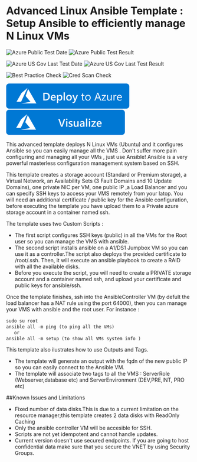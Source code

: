 # Advanced Linux Ansible Template : Setup Ansible to efficiently manage N Linux VMs

![Azure Public Test Date](https://azurequickstartsservice.blob.core.windows.net/badges/application-workloads/ansible/ansible-advancedlinux/PublicLastTestDate.svg)
![Azure Public Test Result](https://azurequickstartsservice.blob.core.windows.net/badges/application-workloads/ansible/ansible-advancedlinux/PublicDeployment.svg)

![Azure US Gov Last Test Date](https://azurequickstartsservice.blob.core.windows.net/badges/application-workloads/ansible/ansible-advancedlinux/FairfaxLastTestDate.svg)
![Azure US Gov Last Test Result](https://azurequickstartsservice.blob.core.windows.net/badges/application-workloads/ansible/ansible-advancedlinux/FairfaxDeployment.svg)

![Best Practice Check](https://azurequickstartsservice.blob.core.windows.net/badges/application-workloads/ansible/ansible-advancedlinux/BestPracticeResult.svg)
![Cred Scan Check](https://azurequickstartsservice.blob.core.windows.net/badges/application-workloads/ansible/ansible-advancedlinux/CredScanResult.svg)

[![Deploy To Azure](https://raw.githubusercontent.com/Azure/azure-quickstart-templates/master/1-CONTRIBUTION-GUIDE/images/deploytoazure.svg?sanitize=true)](https://portal.azure.com/#create/Microsoft.Template/uri/https%3A%2F%2Fraw.githubusercontent.com%2FAzure%2Fazure-quickstart-templates%2Fmaster%2Fapplication-workloads%2Fansible%2Fansible-advancedlinux%2Fazuredeploy.json)
[![Visualize](https://raw.githubusercontent.com/Azure/azure-quickstart-templates/master/1-CONTRIBUTION-GUIDE/images/visualizebutton.svg?sanitize=true)](http://armviz.io/#/?load=https%3A%2F%2Fraw.githubusercontent.com%2FAzure%2Fazure-quickstart-templates%2Fmaster%2Fapplication-workloads%2Fansible%2Fansible-advancedlinux%2Fazuredeploy.json)

This advanced template deploys N Linux VMs (Ubuntu) and it configures Ansible so you can easily manage all the VMS . Don't suffer more pain configuring and managing all your VMs , just use Ansible! Ansible is a very powerful masterless configuration management system based on SSH.

This template  creates a storage account (Standard or Premium storage), a Virtual Network, an Availability Sets (3 Fault Domains and 10 Update Domains), one private NIC per VM, one public IP ,a Load Balancer and you can specify SSH keys to access your VMS remotely from your latop.
You will need an additional certificate / public key for the Ansible configuration, before executing the template you have upload them to a Private azure storage account in a container named ssh.

The template uses two Custom Scripts  :
 * The first script configures SSH keys (public) in all the VMs for the Root user so you can manage the VMS with ansible.
 * The second script installs ansible on a A1/DS1 Jumpbox VM so you can use it as a controller.The script also deploys the provided certificate to /root/.ssh. Then, it will execute an ansible playbook to create a RAID with all the available disks.
 * Before you execute the script, you will need to create a PRIVATE storage account and a container named ssh, and upload your certificate and public keys for ansible/ssh. 

 Once the template finishes, ssh into the AnsibleController VM (by defult the load balancer has a NAT rule using the port 64000), then you can manage your VMS with ansible and the root user. For instance : 

 ```
sudo su root
ansible all -m ping (to ping all the VMs) 
	or
ansible all -m setup (to show all VMs system info )
```

This template also ilustrates how to use Outputs and Tags.
 * The template will generate an output with the fqdn of the new public IP so you can easily connect to the Ansible VM.
 * The template will associate two tags to all the VMS : ServerRole (Webserver,database etc) and ServerEnvironment (DEV,PRE,INT, PRO etc)

##Known Issues and Limitations
- Fixed number of data disks.This is due to a current limitation on the resource manager;this template creates 2 data disks with ReadOnly Caching
- Only the ansible controller VM will be accesible for SSH.
- Scripts are not yet idempotent and cannot handle updates.
- Current version doesn't use secured endpoints. If you are going to host confidential data make sure that you secure the VNET by using Security Groups.


